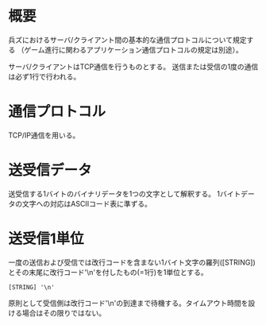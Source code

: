 # 概要
兵ズにおけるサーバ/クライアント間の基本的な通信プロトコルについて規定する
（ゲーム進行に関わるアプリケーション通信プロトコルの規定は別途）。

サーバ/クライアントはTCP通信を行うものとする。
送信または受信の1度の通信は必ず1行で行われる。

# 通信プロトコル
TCP/IP通信を用いる。

# 送受信データ
送受信する1バイトのバイナリデータを1つの文字として解釈する。
1バイトデータの文字への対応はASCIIコード表に準ずる。

# 送受信1単位
一度の送信および受信では改行コードを含まない1バイト文字の羅列([STRING])とその末尾に改行コード'\n'を付したもの(=1行)を1単位とする。

```
[STRING] '\n'
```

原則として受信側は改行コード'\n'の到達まで待機する。タイムアウト時間を設ける場合はその限りではない。

